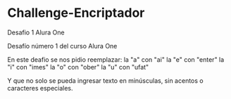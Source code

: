 # Challenge-Encriptador
Desafio 1 Alura One 

Desafío número 1 del curso Alura One

En este deafio se nos pidio reemplazar:
la "a" con "ai"
la "e" con "enter"
la "i" con "imes"
la "o" con "ober"
la "u" con "ufat"

Y que no solo se pueda ingresar texto en minúsculas, sin acentos o caracteres especiales.
